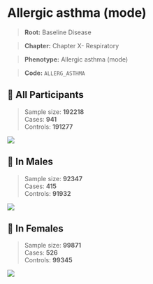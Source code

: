 # Allergic asthma (mode)

> **Root:** Baseline Disease  

> **Chapter:** Chapter X- Respiratory  

> **Phenotype:** Allergic asthma (mode)  

> **Code:** `ALLERG_ASTHMA`

## 🧪 All Participants  
> Sample size: **192218**  
> Cases: **941**  
> Controls: **191277**
<img src="/Disease/Figures/ALL/Incidence/ALLERG_ASTHMA.png"/>
<CsvTable src="/public/Disease/Data/ALL/Incidence/COX_ALLERG_ASTHMA.csv" label="🔍 View full results" />

## 👨 In Males  
> Sample size: **92347**  
> Cases: **415**  
> Controls: **91932**
<img src="/Disease/Figures/Male/Incidence/ALLERG_ASTHMA.png"/>
<CsvTable src="/public/Disease/Data/Male/Incidence/COX_ALLERG_ASTHMA.csv" label="🔍 View full results" />

## 👩 In Females  
> Sample size: **99871**  
> Cases: **526**  
> Controls: **99345**
<img src="/Disease/Figures/Female/Incidence/ALLERG_ASTHMA.png"/>
<CsvTable src="/public/Disease/Data/Female/Incidence/COX_ALLERG_ASTHMA.csv" label="🔍 View full results" />
